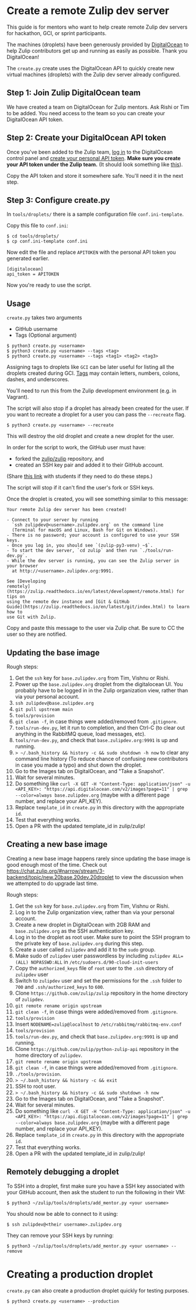 # Create a remote Zulip dev server

This guide is for mentors who want to help create remote Zulip dev servers
for hackathon, GCI, or sprint participants.

The machines (droplets) have been generously provided by
[DigitalOcean](https://www.digitalocean.com/) to help Zulip contributors
get up and running as easily as possible. Thank you DigitalOcean!

The `create.py` create uses the DigitalOcean API to quickly create new virtual
machines (droplets) with the Zulip dev server already configured.

## Step 1: Join Zulip DigitalOcean team

We have created a team on DigitalOcean for Zulip mentors. Ask Rishi or Tim
to be added. You need access to the team so you can create your DigitalOcean
API token.

## Step 2: Create your DigitalOcean API token

Once you've been added to the Zulip team,
[log in](https://cloud.digitalocean.com/droplets) to the DigitalOcean control
panel and [create your personal API token][do-create-api-token]. **Make sure
you create your API token under the Zulip team.** (It should look something
like [this][image-zulip-team]).

Copy the API token and store it somewhere safe. You'll need it in the next
step.

## Step 3: Configure create.py

In `tools/droplets/` there is a sample configuration file `conf.ini-template`.

Copy this file to `conf.ini`:

```
$ cd tools/droplets/
$ cp conf.ini-template conf.ini
```

Now edit the file and replace `APITOKEN` with the personal API token you
generated earlier.

```
[digitalocean]
api_token = APITOKEN
```

Now you're ready to use the script.

## Usage

`create.py` takes two arguments

* GitHub username
* Tags (Optional argument)

```
$ python3 create.py <username>
$ python3 create.py <username> --tags <tag>
$ python3 create.py <username> --tags <tag1> <tag2> <tag3>
```
Assigning tags to droplets like `GCI` can be later useful for
listing all the droplets created during GCI.
[Tags](https://www.digitalocean.com/community/tutorials/how-to-tag-digitalocean-droplets)
may contain letters, numbers, colons, dashes, and underscores.

You'll need to run this from the Zulip development environment (e.g. in
Vagrant).

The script will also stop if a droplet has already been created for the
user. If you want to recreate a droplet for a user you can pass the
`--recreate` flag.

```
$ python3 create.py <username> --recreate
```
This will destroy the old droplet and create a new droplet for
the user.

In order for the script to work, the GitHub user must have:

- forked the [zulip/zulip][zulip-zulip] repository, and
- created an SSH key pair and added it to their GitHub account.

(Share [this link][how-to-request] with students if they need to do these
steps.)

The script will stop if it can't find the user's fork or SSH keys.

Once the droplet is created, you will see something similar to this message:

```
Your remote Zulip dev server has been created!

- Connect to your server by running
  `ssh zulipdev@<username>.zulipdev.org` on the command line
  (Terminal for macOS and Linux, Bash for Git on Windows).
- There is no password; your account is configured to use your SSH keys.
- Once you log in, you should see `(zulip-py3-venv) ~$`.
- To start the dev server, `cd zulip` and then run `./tools/run-dev.py`.
- While the dev server is running, you can see the Zulip server in your browser
  at http://<username>.zulipdev.org:9991.

See [Developing
remotely](https://zulip.readthedocs.io/en/latest/development/remote.html) for tips on
using the remote dev instance and [Git & GitHub
Guide](https://zulip.readthedocs.io/en/latest/git/index.html) to learn how to
use Git with Zulip.
```

Copy and paste this message to the user via Zulip chat. Be sure to CC the user
so they are notified.

[do-create-api-token]: https://www.digitalocean.com/community/tutorials/how-to-use-the-digitalocean-api-v2#how-to-generate-a-personal-access-token
[image-zulip-team]: http://cdn.subfictional.com/dropshare/Screen-Shot-2016-11-28-10-53-24-X86JYrrOzu.png
[zulip-zulip]: https://github.com/zulip/zulip
[python-digitalocean]: https://github.com/koalalorenzo/python-digitalocean
[how-to-request]: https://zulip.readthedocs.io/en/latest/development/request-remote.html

## Updating the base image

Rough steps:

1. Get the `ssh` key for `base.zulipdev.org` from Tim, Vishnu or Rishi.
1. Power up the `base.zulipdev.org` droplet from the digitalocean UI. You
   probably have to be logged in in the Zulip organization view, rather than
   via your personal account.
1. `ssh zulipdev@base.zulipdev.org`
1. `git pull upstream main`
1. `tools/provision`
1. `git clean -f`, in case things were added/removed from `.gitignore`.
1. `tools/run-dev.py`, let it run to completion, and then Ctrl-C (to clear
   out anything in the RabbitMQ queue, load messages, etc).
1. `tools/run-dev.py`, and check that `base.zulipdev.org:9991` is up and running.
1. `> ~/.bash_history && history -c && sudo shutdown -h now` to clear any command
   line history (To reduce chance of confusing new contributors in case you made a typo)
   and shut down the droplet.
1. Go to the Images tab on DigitalOcean, and "Take a Snapshot".
1. Wait for several minutes.
1. Do something like `curl -X GET -H "Content-Type: application/json"
   -u <API_KEY>: "https://api.digitalocean.com/v2/images?page=11" | grep --color=always base.zulipdev.org`
   (maybe with a different page number, and replace your API_KEY).
1. Replace `template_id` in `create.py` in this directory with the
   appropriate `id`.
1. Test that everything works.
1. Open a PR with the updated template_id in zulip/zulip!

## Creating a new base image
Creating a new base image happens rarely since updating the base image is good enough most of the time.
Check out https://chat.zulip.org/#narrow/stream/3-backend/topic/new.20base.20dev.20droplet to view the
discussion when we attempted to do upgrade last time.

Rough steps:

1. Get the `ssh` key for `base.zulipdev.org` from Tim, Vishnu or Rishi.
1. Log in to the Zulip organization view, rather than via your personal account.
1. Create a new droplet in DigitalOcean with 2GB RAM and `base.zulipdev.org` as the
   SSH authentication key.
1. Log in to the droplet as root user. Make sure to point the SSH program to the private
   key of `base.zulipdev.org` during this step.
1. Create a user called `zulipdev` and add it to the `sudo` group.
1. Make sudo of `zulipdev` user passwordless by including
   `zulipdev ALL=(ALL) NOPASSWD:ALL` in  `/etc/sudoers.d/90-cloud-init-users`
1. Copy the `authorized_keys` file of `root` user to the `.ssh` directory of `zulipdev` user
1. Switch to `zulipdev` user and set the permissions for the `.ssh` folder to `700` and
   `.ssh/authorized_keys` to `600`.
1. Clone `https://github.com/zulip/zulip` repository in the home directory of `zulipdev`.
1. `git remote rename origin upstream`
1. `git clean -f`, in case things were added/removed from `.gitignore`.
1. `tools/provision`
1. Insert `NODENAME=zulip@localhost` to `/etc/rabbitmq/rabbitmq-env.conf`
1. `tools/provision`
1. `tools/run-dev.py`, and check that `base.zulipdev.org:9991` is up and running.
1. Clone `https://github.com/zulip/python-zulip-api` repository in the home directory of `zulipdev`.
1. `git remote rename origin upstream`
1. `git clean -f`, in case things were added/removed from `.gitignore`.
1. `./tools/provision`.
1. `> ~/.bash_history && history -c && exit`
1. SSH to root user.
1. `> ~/.bash_history && history -c && sudo shutdown -h now`
1. Go to the Images tab on DigitalOcean, and "Take a Snapshot".
1. Wait for several minutes.
1. Do something like `curl -X GET -H "Content-Type: application/json"
   -u <API_KEY>: "https://api.digitalocean.com/v2/images?page=11" | grep --color=always base.zulipdev.org`
   (maybe with a different page number, and replace your API_KEY).
1. Replace `template_id` in `create.py` in this directory with the
   appropriate `id`.
1. Test that everything works.
1. Open a PR with the updated template_id in zulip/zulip!

## Remotely debugging a droplet

To SSH into a droplet, first make sure you have a SSH key associated with your
GitHub account, then ask the student to run the following in their
VM:

```
$ python3 ~/zulip/tools/droplets/add_mentor.py <your username>
```

You should now be able to connect to it using:

```
$ ssh zulipdev@<their username>.zulipdev.org
```

They can remove your SSH keys by running:

```
$ python3 ~/zulip/tools/droplets/add_mentor.py <your username> --remove
```


# Creating a production droplet

`create.py` can also create a production droplet quickly for testing purposes.

```
$ python3 create.py <username> --production
```
